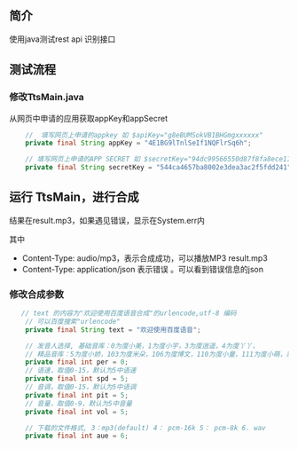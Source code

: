## 简介

使用java测试rest api 识别接口


## 测试流程

### 修改TtsMain.java

从网页中申请的应用获取appKey和appSecret

```java
    //  填写网页上申请的appkey 如 $apiKey="g8eBUMSokVB1BHGmgxxxxxx"
    private final String appKey = "4E1BG9lTnlSeIf1NQFlrSq6h";

    // 填写网页上申请的APP SECRET 如 $secretKey="94dc99566550d87f8fa8ece112xxxxx"
    private final String secretKey = "544ca4657ba8002e3dea3ac2f5fdd241";
```






## 运行 TtsMain，进行合成



结果在result.mp3，如果遇见错误，显示在System.err内

其中

- Content-Type: audio/mp3，表示合成成功，可以播放MP3 result.mp3
- Content-Type: application/json 表示错误 。可以看到错误信息的json

### 修改合成参数

```java
   // text 的内容为"欢迎使用百度语音合成"的urlencode,utf-8 编码
    // 可以百度搜索"urlencode"
    private final String text = "欢迎使用百度语音";

    // 发音人选择, 基础音库：0为度小美，1为度小宇，3为度逍遥，4为度丫丫，
    // 精品音库：5为度小娇，103为度米朵，106为度博文，110为度小童，111为度小萌，默认为度小美 
    private final int per = 0;
    // 语速，取值0-15，默认为5中语速
    private final int spd = 5;
    // 音调，取值0-15，默认为5中语调
    private final int pit = 5;
    // 音量，取值0-9，默认为5中音量
    private final int vol = 5;

    // 下载的文件格式, 3：mp3(default) 4： pcm-16k 5： pcm-8k 6. wav
    private final int aue = 6;
```


